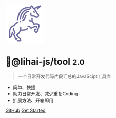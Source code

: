 ![logo](./single.svg)

# 🦄@lihai-js/tool <small>2.0</small>

> 一个日常开发代码片段汇总的JavaScipt工具库

- 简单、快捷
- 助力日常开发、减少重复Coding
- 扩展方法、开箱即用


[GitHub](https://github.com/CatsAndMice/tool)
[Get Started](/v2/README.md)